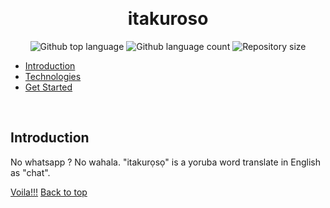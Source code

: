 <div align="center" id="top"> 
 
  &#xa0;

</div>

<h1 align="center">itakuroso</h1>

<p align="center">
  <img alt="Github top language" src="https://img.shields.io/github/languages/top/certifiedTboy/itakuroso?color=56BEB8">

  <img alt="Github language count" src="https://img.shields.io/github/languages/count/certifiedTboy/itakuroso?color=56BEB8">

  <img alt="Repository size" src="https://img.shields.io/github/repo-size/certifiedTboy/itakuroso?color=56BEB8">

</p>

- [Introduction](#Introduction)
- [Technologies](#Technologies)
- [Get Started](#Get-Started)

<br>

## Introduction

No whatsapp ? No wahala. "itakurọsọ" is a yoruba word translate in English as "chat".

<a href="">Voila!!!</a> <a href="#top">Back to top</a>
